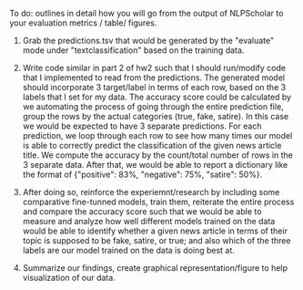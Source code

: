 To do: 
outlines in detail how you will go from the output of NLPScholar to your evaluation metrics / table/ figures.

1) Grab the predictions.tsv that would be generated by the "evaluate" mode under "textclassification" based on the training data. 
   
2) Write code similar in part 2 of hw2 such that I should run/modify code that I implemented to read from the predictions. The generated model should incorporate 3 target/label in terms of each row, based on the 3 labels that I set for my data. The accuracy score could be calculated by we automating the process of going through the entire prediction file, group the rows by the actual categories (true, fake, satire). In this case we would be expected to have 3 separate predictions. For each prediction, we loop through each row to see how many times our model is able to correctly predict the classification of the given news article title. We compute the accuracy by the count/total number of rows in the 3 separate data. After that, we would be able to report a dictionary like the format of {"positive": 83%, "negative": 75%, "satire": 50%}. 
   
3) After doing so, reinforce the experiemnt/research by including some comparative fine-tunned models, train them, reiterate the entire process and compare the accuracy score such that we would be able to measure and analyze how well different models trained on the data would be able to identify whether a given news article in terms of their topic is supposed to be fake, satire, or true; and also which of the three labels are our model trained on the data is doing best at. 

4) Summarize our findings, create graphical representation/figure to help visualization of our data.